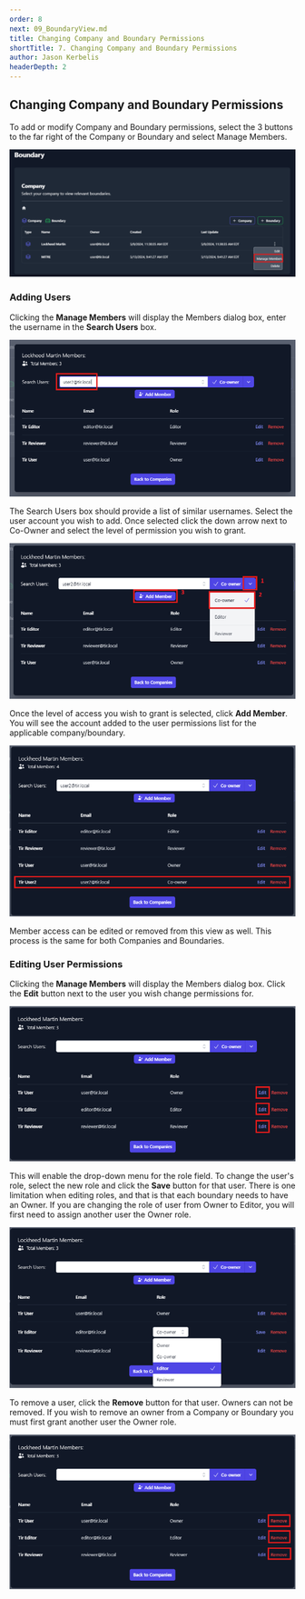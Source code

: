 ```yaml
---
order: 8
next: 09_BoundaryView.md
title: Changing Company and Boundary Permissions
shortTitle: 7. Changing Company and Boundary Permissions
author: Jason Kerbelis
headerDepth: 2
---
```


## Changing Company and Boundary Permissions

To add or modify Company and Boundary permissions, select the 3 buttons to the far right of the Company or Boundary and select Manage Members.

![Figure 41: Modify Company/Boundary Permissions](../../assets/user-guide/ModifyCompanyPermissions.png "Figure 41: Modify Company/Boundary Permissions")

### Adding Users

Clicking the **Manage Members** will display the Members dialog box, enter the username in the **Search Users** box.

![Figure 42: Adding Members – Search Users](../../assets/user-guide/ModifyCompanyPermissions2.png "Figure 42: Adding Members – Search Users")

The Search Users box should provide a list of similar usernames. Select the user account you wish to add. Once selected click the down arrow next to Co-Owner and select the level of permission you wish to grant.

![Figure 43: Manage Members – Choose level of Access](../../assets/user-guide/ModifyCompanyPermissions3.png "Figure 43: Manage Members – Choose level of Access")

Once the level of access you wish to grant is selected, click **Add Member**. You will see the account added to the user permissions list for the applicable company/boundary.

![Figure 44:  Member Access – User Added with Co-owner Role](../../assets/user-guide/ModifyCompanyPermissions4.png "Figure 44:  Member Access – User Added with Co-owner Role")

Member access can be edited or removed from this view as well. This process is the same for both Companies and Boundaries.

### Editing User Permissions

Clicking the **Manage Members** will display the Members dialog box. Click the **Edit** button next to the user you wish change permissions for.

![Figure 45: Edit User Permissions](../../assets/user-guide/EditUserPermissions.png "Figure 45: Edit User Permissions")

This will enable the drop-down menu for the role field. To change the user's role, select the new role and click the **Save** button for that user. There is one limitation when editing roles, and that is that each boundary needs to have an Owner. If you are changing the role of user from Owner to Editor, you will first need to assign another user the Owner role.

![Figure 46: Edit User Role](../../assets/user-guide/EditUserPermissions2.png "Figure 46: Edit User Role")

To remove a user, click the **Remove** button for that user. Owners can not be removed. If you wish to remove an owner from a Company or Boundary you must first grant another user the Owner role.

![Figure 47: Remove User](../../assets/user-guide/RemoveUser.png "Figure 47: Remove User")
